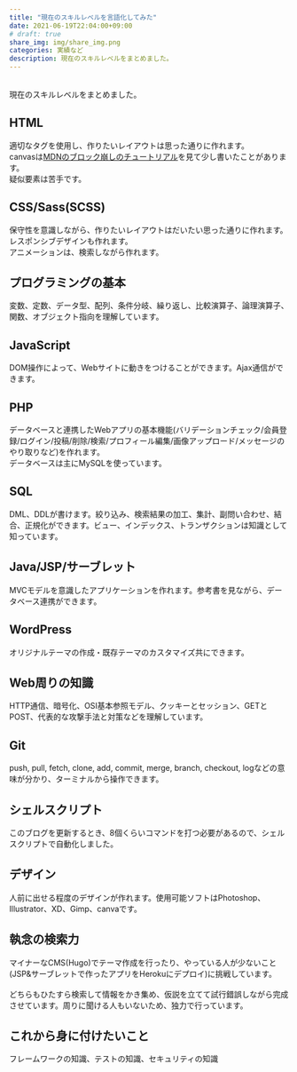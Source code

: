 ```yaml
---
title: "現在のスキルレベルを言語化してみた"
date: 2021-06-19T22:04:00+09:00
# draft: true
share_img: img/share_img.png
categories: 実績など
description: 現在のスキルレベルをまとめました。
---
```

<br>
現在のスキルレベルをまとめました。

## HTML
適切なタグを使用し、作りたいレイアウトは思った通りに作れます。  
canvasは[MDNのブロック崩しのチュートリアル](https://developer.mozilla.org/ja/docs/Games/Tutorials/2D_Breakout_game_pure_JavaScript)を見て少し書いたことがあります。  
疑似要素は苦手です。  

## CSS/Sass(SCSS)
保守性を意識しながら、作りたいレイアウトはだいたい思った通りに作れます。  
レスポンシブデザインも作れます。  
アニメーションは、検索しながら作れます。  

## プログラミングの基本
変数、定数、データ型、配列、条件分岐、繰り返し、比較演算子、論理演算子、関数、オブジェクト指向を理解しています。

## JavaScript
DOM操作によって、Webサイトに動きをつけることができます。Ajax通信ができます。  

## PHP
データベースと連携したWebアプリの基本機能(バリデーションチェック/会員登録/ログイン/投稿/削除/検索/プロフィール編集/画像アップロード/メッセージのやり取りなど)を作れます。  
データベースは主にMySQLを使っています。  

## SQL
DML、DDLが書けます。絞り込み、検索結果の加工、集計、副問い合わせ、結合、正規化ができます。ビュー、インデックス、トランザクションは知識として知っています。

## Java/JSP/サーブレット
MVCモデルを意識したアプリケーションを作れます。参考書を見ながら、データベース連携ができます。

## WordPress
オリジナルテーマの作成・既存テーマのカスタマイズ共にできます。  

## Web周りの知識
HTTP通信、暗号化、OSI基本参照モデル、クッキーとセッション、GETとPOST、代表的な攻撃手法と対策などを理解しています。

## Git
push, pull, fetch, clone, add, commit, merge, branch, checkout, logなどの意味が分かり、ターミナルから操作できます。  

## シェルスクリプト
このブログを更新するとき、8個くらいコマンドを打つ必要があるので、シェルスクリプトで自動化しました。  

## デザイン
人前に出せる程度のデザインが作れます。使用可能ソフトはPhotoshop、Illustrator、XD、Gimp、canvaです。

## 執念の検索力
マイナーなCMS(Hugo)でテーマ作成を行ったり、やっている人が少ないこと(JSP&サーブレットで作ったアプリをHerokuにデプロイ)に挑戦しています。  
<br>
どちらもひたすら検索して情報をかき集め、仮説を立てて試行錯誤しながら完成させています。周りに聞ける人もいないため、独力で行っています。

## これから身に付けたいこと
フレームワークの知識、テストの知識、セキュリティの知識  